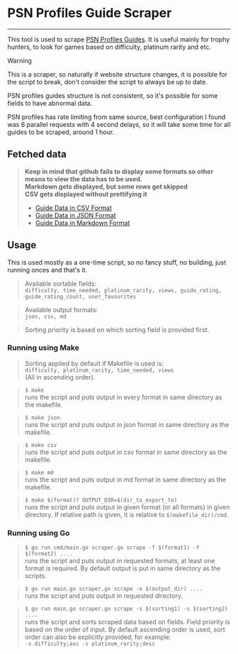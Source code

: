 # PSN Profiles Guide Scraper

----

This tool is used to scrape [PSN Profiles Guides](https://psnprofiles.com/guides/popular). 
It is useful mainly for trophy hunters, to look for games based on difficulty, platinum rarity and etc.

> [!WARNING]
> This is a scraper, so naturally if website structure changes, it is possible for the script to break, don't consider the script to always be up to date.
> 
> PSN profiles guides structure is not consistent, so it's possible for some fields to have abnormal data.
> 
> PSN profiles has rate limiting from same source, best configuration I found was 6 parallel requests with 4 second delays, so it will take some time for all guides to be scraped, around 1 hour.  

## Fetched data
> **Keep in mind that github fails to display some formats so other means to view the data has to be used.**<br/>
> **Markdown gets displayed, but some rows get skipped**<br/>
> **CSV gets displayed without prettifying it**<br/>
> 
> * [Guide Data in CSV Format](https://github.com/giorgtarkha/psnprofiles-guide-scraper/blob/main/data/guide_data.csv)  
> * [Guide Data in JSON Format](https://github.com/giorgtarkha/psnprofiles-guide-scraper/blob/main/data/guide_data.json)  
> * [Guide Data in Markdown Format](https://github.com/giorgtarkha/psnprofiles-guide-scraper/blob/main/data/guide_data.md)

## Usage

This is used mostly as a one-time script, so no fancy stuff, no building, just running onces and that's it.

> Available sortable fields:<br>
`difficulty, time_needed, platinum_rarity, views, guide_rating, guide_rating_count, user_favourites`

> Available output formats:<br>
`json, csv, md`

> Sorting priority is based on which sorting field is provided first.

### Running using Make

> Sorting applied by default if Makefile is used is:<br>
`difficulty, platinum_rarity, time_needed, views`<br> (All in ascending order).

> `$ make`<br>
runs the script and puts output in every format in same directory as the makefile.

> `$ make json`<br>
runs the script and puts output in json format in same directory as the makefile.

> `$ make csv`<br>
runs the script and puts output in csv format in same directory as the makefile.

> `$ make md`<br>
runs the script and puts output in md format in same directory as the makefile.

> `$ make $(format)? OUTPUT_DIR=$(dir_to_export_to)`<br>
runs the script and puts output in given format (or all formats) in given directory. 
If relative path is given, it is relative to `$(makefile_dir)/cmd`.

### Running using Go

> `$ go run cmd/main.go scraper.go scrape -f $(format1) -f $(format2) ....`<br>
runs the script and puts output in requested formats, at least one format is required. 
By default output is put in same directory as the scripts.

> `$ go run main.go scraper.go scrape -o $(output_dir) ....`<br>
runs the script and puts output in requested directory.

> `$ go run main.go scraper.go scrape -s $(sorting1) -s $(sorting2) ....`<br>
runs the script and sorts scraped data based on fields.
Field priority is based on the order of input.
By default ascending order is used, sort order can also be explicitly provided, for example:<br>
`-s difficulty;asc -s platinum_rarity;desc`
